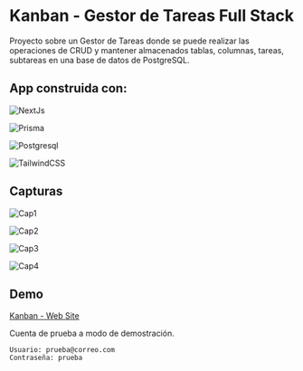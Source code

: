 
# Kanban - Gestor de Tareas Full Stack

Proyecto sobre un Gestor de Tareas donde se puede realizar las operaciones de CRUD y mantener almacenados tablas, columnas, tareas, subtareas en una base de datos de PostgreSQL.

## App construida con:
![NextJs](https://img.shields.io/badge/next%20js-000000?style=for-the-badge&logo=nextdotjs&logoColor=white)

![Prisma](https://img.shields.io/badge/Prisma-3982CE?style=for-the-badge&logo=Prisma&logoColor=white)

![Postgresql](https://img.shields.io/badge/PostgreSQL-316192?style=for-the-badge&logo=postgresql&logoColor=white)

![TailwindCSS](https://img.shields.io/badge/Tailwind_CSS-38B2AC?style=for-the-badge&logo=tailwind-css&logoColor=white)

## Capturas

![Cap1](https://i.postimg.cc/BnkbrwGw/Captura-de-pantalla-2024-04-20-10-11-21.png)

![Cap2](https://i.postimg.cc/MT8TTMH7/Captura-de-pantalla-2024-04-20-10-11-41.png)

![Cap3](https://i.postimg.cc/x86Tt6R5/Captura-de-pantalla-2024-04-20-10-11-54.png)

![Cap4](https://i.postimg.cc/Vsg6fN8t/Captura-de-pantalla-2024-04-20-10-12-01.png)

## Demo
[Kanban - Web Site]()

Cuenta de prueba a modo de demostración.
```
Usuario: prueba@correo.com
Contraseña: prueba
```